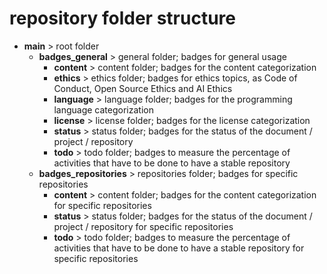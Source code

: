 # repository folder structure

- __main__    > root folder
  - __badges_general__       > general folder; badges for general usage
    - __content__        > content folder; badges for the content categorization
    - __ethics__        > ethics folder; badges for ethics topics, as Code of Conduct, Open Source Ethics and AI Ethics
    - __language__       > language folder; badges for the programming language categorization
    - __license__        > license folder; badges for the license categorization
    - __status__         > status folder; badges for the status of the document / project / repository
    - __todo__           > todo folder; badges to measure the percentage of activities that have to be done to have a stable repository
  - __badges_repositories__  > repositories folder; badges for specific repositories
    - __content__        > content folder; badges for the content categorization for specific repositories
    - __status__         > status folder; badges for the status of the document / project / repository for specific repositories
    - __todo__           > todo folder; badges to measure the percentage of activities that have to be done to have a stable repository for specific repositories
